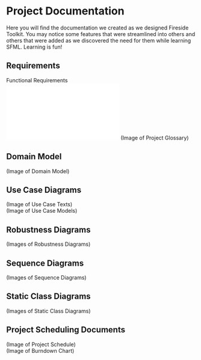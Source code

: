 # Project Documentation
Here you will find the documentation we created as we designed Fireside Toolkit. You may notice some 
features that were streamlined into others and others that were added as we discovered the need for
them while learning SFML. Learning is fun!

## Requirements
Functional Requirements<br>
![Functional Requirements](Requirements.pdf)
(Image of Project Glossary)

## Domain Model
(Image of Domain Model)

## Use Case Diagrams
(Image of Use Case Texts)<br>
(Image of Use Case Models)

## Robustness Diagrams
(Images of Robustness Diagrams)

## Sequence Diagrams
(Images of Sequence Diagrams)

## Static Class Diagrams
(Images of Static Class Diagrams)

## Project Scheduling Documents
(Image of Project Schedule)<br>
(Image of Burndown Chart)
